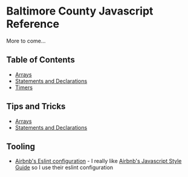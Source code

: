 # Baltimore County Javascript Reference

More to come...

## Table of Contents

* [Arrays](01-array)
* [Statements and Declarations](02-statements-and-declarations)
* [Timers](03-timers)

## Tips and Tricks

* [Arrays](01-array#tips-and-tricks)
* [Statements and Declarations](statements-and-declarations#tips-and-tricks)

## Tooling
* [Airbnb's Eslint configuration](https://github.com/airbnb/javascript/tree/master/packages/eslint-config-airbnb) - I really like [Airbnb's Javascript Style Guide](https://github.com/airbnb/javascript) so I use their eslint configuration
